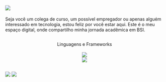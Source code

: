 
<h1 >
    <img src="https://readme-typing-svg.herokuapp.com/?font=Comfortaa&size=35&center=true&vCenter=true&width=600&height=70&duration=4000&lines=Eai,+como+você+está+?+👋;Bem-vindo+ao+Meu+Perfil!" />
</h1>

Seja você um colega de curso, um possível empregador ou apenas alguém interessado em tecnologia, estou feliz por você estar aqui. Este é o meu espaço digital, onde compartilho minha jornada acadêmica em BSI.

##

<div align="center">
Linguagens e Frameworks
</div>
<br/>
<div align="center">
    <img src="https://skillicons.dev/icons?i=bootstrap,html,css,javascript,c" />
    <br/>
    <img src="https://skillicons.dev/icons?i=vscode,tailwind,python,mysql,php,googlecloud" />
</div>

##
 
<div> 
  
  <a href = "mailto:gustavobadan01@gmail.com"><img src="https://img.shields.io/badge/-Gmail-%23333?style=for-the-badge&logo=gmail&logoColor=white" target="_blank"></a>
  <a href="https://www.linkedin.com/in/gustavobadan01/" target="_blank"><img src="https://img.shields.io/badge/-LinkedIn-%23333?style=for-the-badge&logo=linkedin&logoColor=white" target="_blank"></a>
</div>



